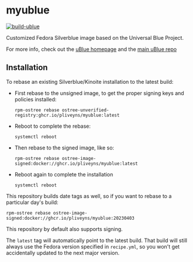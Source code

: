 # myublue

[![build-ublue](https://github.com/pliveyns/myublue/actions/workflows/build.yml/badge.svg)](https://github.com/pliveyns/myublue/actions/workflows/build.yml)

Customized Fedora Silverblue image based on the Universal Blue Project.

For more info, check out the [uBlue homepage](https://universal-blue.org/) and the [main uBlue repo](https://github.com/ublue-os/main/)

## Installation

To rebase an existing Silverblue/Kinoite installation to the latest build:

- First rebase to the unsigned image, to get the proper signing keys and policies installed:
  ```
  rpm-ostree rebase ostree-unverified-registry:ghcr.io/pliveyns/myublue:latest
  ```
- Reboot to complete the rebase:
  ```
  systemctl reboot
  ```
- Then rebase to the signed image, like so:
  ```
  rpm-ostree rebase ostree-image-signed:docker://ghcr.io/pliveyns/myublue:latest
  ```
- Reboot again to complete the installation
  ```
  systemctl reboot
  ```

This repository builds date tags as well, so if you want to rebase to a particular day's build:

```
rpm-ostree rebase ostree-image-signed:docker://ghcr.io/pliveyns/myublue:20230403
```

This repository by default also supports signing.

The `latest` tag will automatically point to the latest build. That build will still always use the Fedora version specified in `recipe.yml`, so you won't get accidentally updated to the next major version.

